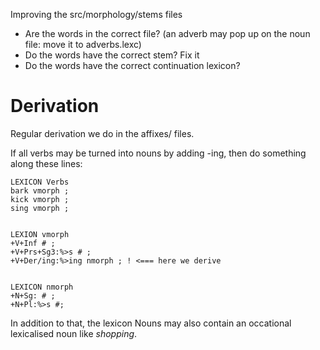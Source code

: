 



Improving the src/morphology/stems files


* Are the words in the correct file? (an adverb may pop up on the noun file: move it to adverbs.lexc)
* Do the words have the correct stem? Fix it
* Do the words have the correct continuation lexicon?


# Derivation


Regular derivation we do in the affixes/ files.


If all verbs may be turned into nouns by adding -ing, then do something along these lines:


```
LEXICON Verbs
bark vmorph ;
kick vmorph ;
sing vmorph ;


LEXION vmorph
+V+Inf # ;
+V+Prs+Sg3:%>s # ;
+V+Der/ing:%>ing nmorph ; ! <=== here we derive


LEXICON nmorph
+N+Sg: # ;
+N+Pl:%>s #;
```


In addition to that, the lexicon Nouns may also contain an
occational lexicalised noun like *shopping*.






